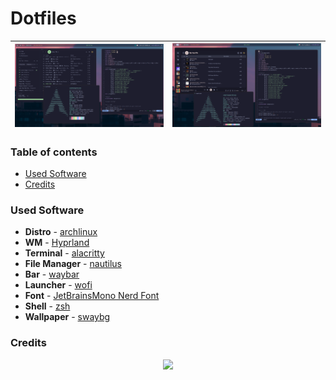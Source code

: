 # Dotfiles

| ![1](assets/screenshots/1.png) | ![2](assets/screenshots/2.png) |
| --- | --- |

### Table of contents
* [Used Software](https://github.com/alberteex/dots/blob/main/README.md#table-of-contents)
* [Credits](https://github.com/alberteex/dots#table-of-contents)

### Used Software
* **Distro** - [archlinux](https://archlinux.org/)
* **WM** - [Hyprland](https://hyprland.org/)
* **Terminal** - [alacritty](https://github.com/alacritty/alacritty)
* **File Manager** - [nautilus](https://apps.gnome.org/Nautilus/)
* **Bar** - [waybar](https://github.com/Alexays/Waybar)
* **Launcher** - [wofi](https://github.com/uncomfyhalomacro/wofi)
* **Font** - [JetBrainsMono Nerd Font](https://www.jetbrains.com/lp/mono/)
* **Shell** - [zsh](https://www.zsh.org/)
* **Wallpaper** - [swaybg](https://github.com/swaywm/swaybg)

### Credits




<div align="center"><img src="https://raw.githubusercontent.com/catppuccin/catppuccin/main/assets/footers/gray0_ctp_on_line.png"></div>


